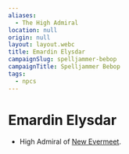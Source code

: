 ```yaml
---
aliases:
  - The High Admiral
location: null
origin: null
layout: layout.webc
title: Emardin Elysdar
campaignSlug: spelljammer-bebop
campaignTitle: Spelljammer Bebop
tags:
  - npcs
---
```

# Emardin Elysdar

- High Admiral of [New Evermeet](locations/new-evermeet.md).
